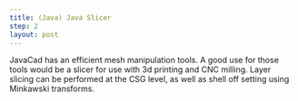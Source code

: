```yaml
---
title: (Java) Java Slicer
step: 2
layout: post
---
```


 JavaCad has an efficient mesh manipulation tools. A good use for those tools would be a slicer for use with 3d printing and CNC milling. Layer slicing can be performed at the CSG level, as well as shell off setting using Minkawski transforms.  
